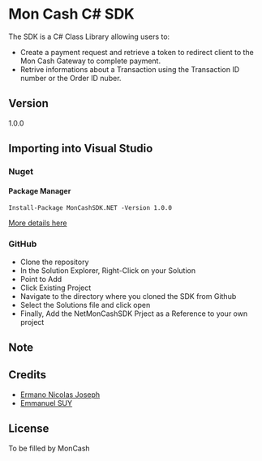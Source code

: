 # Mon Cash C# SDK

The SDK is a C# Class Library allowing users to:
* Create a payment request and retrieve a token to redirect client to the Mon Cash Gateway to complete payment.
* Retrive informations about a Transaction using the Transaction ID number or the Order ID nuber.

## Version
1.0.0

## Importing into Visual Studio
### Nuget
#### Package Manager
`Install-Package MonCashSDK.NET -Version 1.0.0`

[More details here](https://www.nuget.org/packages/MonCashSDK.NET/)

### GitHub
* Clone the repository
* In the Solution Explorer, Right-Click on your Solution
* Point to Add
* Click Existing Project
* Navigate to the directory where you cloned the SDK from Github
* Select the Solutions file and click open
* Finally, Add the NetMonCashSDK Prject as a Reference to your own project

## Note

## Credits

- [Ermano Nicolas Joseph](https://linkedin.com/in/jnermano)
- [Emmanuel SUY](http://www.linkedin.com/in/emmanuel-suy-11474277)

## License

To be filled by MonCash